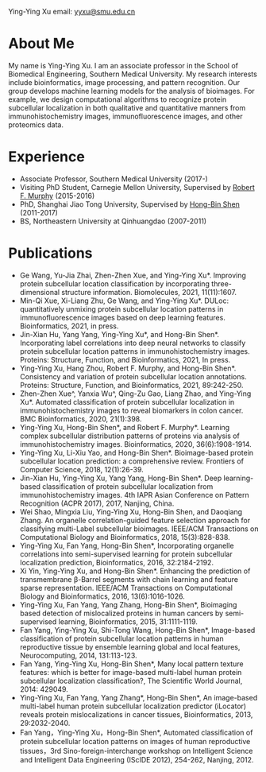 
Ying-Ying Xu
email: yyxu@smu.edu.cn

# About Me

My name is Ying-Ying Xu. I am an associate professor in the School of Biomedical Engineering, Southern Medical University. My research interests include bioinformatics, image processing, and pattern recognition. Our group develops machine learning models for the analysis of bioimages. For example, we design computational algorithms to recognize protein subcellular localization in both qualitative and quantitative manners from immunohistochemistry images, immunofluorescence images, and other proteomics data. 

# Experience

- Associate Professor, Southern Medical University (2017-)
- Visiting PhD Student, Carnegie Mellon University, Supervised by <a href="https://murphylab.web.cmu.edu/">Robert F. Murphy</a> (2015-2016)
- PhD, Shanghai Jiao Tong University, Supervised by <a href="http://www.csbio.sjtu.edu.cn">Hong-Bin Shen</a> (2011-2017)
- BS, Northeastern University at Qinhuangdao (2007-2011)

# Publications

- Ge Wang, Yu-Jia Zhai, Zhen-Zhen Xue, and Ying-Ying Xu*. Improving protein subcellular location classification by incorporating three-dimensional structure information. Biomolecules, 2021, 11(11):1607.
- Min-Qi Xue, Xi-Liang Zhu, Ge Wang, and Ying-Ying Xu*. DULoc: quantitatively unmixing protein subcellular location patterns in immunofluorescence images based on deep learning features. Bioinformatics, 2021, in press.
- Jin-Xian Hu, Yang Yang, Ying-Ying Xu*, and Hong-Bin Shen*. Incorporating label correlations into deep neural networks to classify protein subcellular location patterns in immunohistochemistry images. Proteins: Structure, Function, and Bioinformatics, 2021, In press. 
- Ying-Ying Xu, Hang Zhou, Robert F. Murphy, and Hong-Bin Shen*. Consistency and variation of protein subcellular location annotations. Proteins: Structure, Function, and Bioinformatics, 2021, 89:242-250.
- Zhen-Zhen Xue^, Yanxia Wu^, Qing-Zu Gao, Liang Zhao, and Ying-Ying Xu*. Automated classification of protein subcellular localization in immunohistochemistry images to reveal biomarkers in colon cancer. BMC Bioinformatics, 2020, 21(1):398.
- Ying-Ying Xu, Hong-Bin Shen*, and Robert F. Murphy*. Learning complex subcellular distribution patterns of proteins via analysis of immunohistochemistry images. Bioinformatics, 2020, 36(6):1908-1914.
- Ying-Ying Xu, Li-Xiu Yao, and Hong-Bin Shen*. Bioimage-based protein subcellular location prediction: a comprehensive review. Frontiers of Computer Science, 2018, 12(1):26-39.
- Jin-Xian Hu, Ying-Ying Xu, Yang Yang, Hong-Bin Shen*. Deep learning-based classification of protein subcellular localization from immunohistochemistry images. 4th IAPR Asian Conference on Pattern Recognition (ACPR 2017), 2017, Nanjing, China.
- Wei Shao, Mingxia Liu, Ying-Ying Xu, Hong-Bin Shen, and Daoqiang Zhang. An organelle correlation-guided feature selection approach for classifying multi-Label subcellular bioimages. IEEE/ACM Transactions on Computational Biology and Bioinformatics, 2018, 15(3):828-838.
- Ying-Ying Xu, Fan Yang, Hong-Bin Shen*, Incorporating organelle correlations into semi-supervised learning for protein subcellular localization prediction, Bioinformatics, 2016, 32:2184-2192.
- Xi Yin, Ying-Ying Xu, and Hong-Bin Shen*. Enhancing the prediction of transmembrane β-Barrel segments with chain learning and feature sparse representation. IEEE/ACM Transactions on Computational Biology and Bioinformatics, 2016, 13(6):1016-1026.
- Ying-Ying Xu, Fan Yang, Yang Zhang, Hong-Bin Shen*, Bioimaging based detection of mislocalized proteins in human cancers by semi-supervised learning, Bioinformatics, 2015, 31:1111-1119.
- Fan Yang, Ying-Ying Xu, Shi-Tong Wang, Hong-Bin Shen*, Image-based classification of protein subcellular location patterns in human reproductive tissue by ensemble learning global and local features, Neurocomputing, 2014, 131:113-123.
- Fan Yang, Ying-Ying Xu, Hong-Bin Shen*, Many local pattern texture features: which is better for image-based multi-label human protein subcellular localization classification?, The Scientific World Journal, 2014: 429049.
- Ying-Ying Xu, Fan Yang, Yang Zhang*, Hong-Bin Shen*, An image-based multi-label human protein subcellular localization predictor (iLocator) reveals protein mislocalizations in cancer tissues, Bioinformatics, 2013, 29:2032-2040.
- Fan Yang，Ying-Ying Xu，Hong-Bin Shen*, Automated classification of protein subcellular location patterns on images of human reproductive tissues，3rd Sino-foreign-interchange workshop on Intelligent Science and Intelligent Data Engineering (IScIDE 2012), 254-262, Nanjing, 2012.


